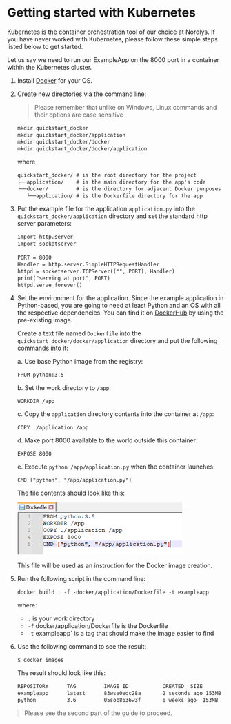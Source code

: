 # Getting started with Kubernetes

Kubernetes is the container orchestration tool of our choice at Nordlys. If you have never worked with Kubernetes, please follow these simple steps listed below to get started.

Let us say we need to run our ExampleApp on the 8000 port in a container within the Kubernetes cluster.

1. Install [Docker](https://docs.docker.com/desktop/) for your OS.
1. Create new directories via the command line:

   > Please remember that unlike on Windows, Linux commands and their options are case sensitive

   ```
   mkdir quickstart_docker
   mkdir quickstart_docker/application
   mkdir quickstart_docker/docker
   mkdir quickstart_docker/docker/application
   ```

   where

   ```
   quickstart_docker/ # is the root directory for the project
   ├──application/    # is the main directory for the app's code
   └──docker/         # is the directory for adjacent Docker purposes
      └──application/ # is the Dockerfile directory for the app
   ```

1. Put the example file for the application `application.py` into the `quickstart_docker/application` directory and set the standard http server parameters:
   
   ```
   import http.server
   import socketserver

   PORT = 8000
   Handler = http.server.SimpleHTTPRequestHandler
   httpd = socketserver.TCPServer(("", PORT), Handler)
   print("serving at port", PORT)
   httpd.serve_forever()
   ``` 

1. Set the environment for the application. Since the example application in Python-based, you are going to need at least Python and an OS with all the respective dependencies. You can find it on [DockerHub](https://hub.docker.com/) by using the pre-existing image.

   Create a text file named `Dockerfile` into the `quickstart_docker/docker/application` directory and put the following commands into it:

   a. Use base Python image from the registry:

   ```
   FROM python:3.5
   ```
   
   b. Set the work directory to `/app`:
   
   ```
   WORKDIR /app
   ```

   c. Copy the `application` directory contents into the container at `/app`:
   
   ```
   COPY ./application /app
   ```
   
   d. Make port 8000 available to the world outside this container:

   ```
   EXPOSE 8000
   ```
   
   e. Execute `python /app/application.py` when the container launches:
   
   ```
   CMD ["python", "/app/application.py"]
   ```

   The file contents should look like this:

   ![Image – Dockerfile contents](./dockerfile_contents.png)

   This file will be used as an instruction for the Docker image creation.

1. Run the following script in the command line:

   ```
   docker build . -f -docker/application/Dockerfile -t exampleapp
   ```

   where: 

   * `.` is your work directory
   * `-f` docker/application/Dockerfile is the Dockerfile
   * `-t` exampleapp` is a tag that should make the image easier to find

1. Use the following command to see the result:
   
   ```
   $ docker images
   ```

   The result should look like this:

    ```
    REPOSITORY      TAG         IMAGE ID           CREATED  SIZE 
    exampleapp      latest      83wse0edc28a       2 seconds ago 153MB
    python          3.6         05sob8636w3f       6 weeks ago  153MB
    ```

> Please see the second part of the guide to proceed.
